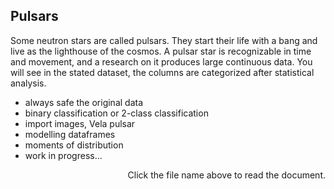 ## Pulsars

Some neutron stars are called pulsars. They start their life with a bang and live as the lighthouse of the cosmos. A pulsar star is recognizable in time and movement, and a research on it produces large continuous data. You will see in the stated dataset, the columns are categorized after statistical analysis.

- always safe the original data
- binary classification or 2-class classification
- import images, Vela pulsar
- modelling dataframes
- moments of distribution
- work in progress...

<p align = "right"> Click the file name above to read the document. </p>

